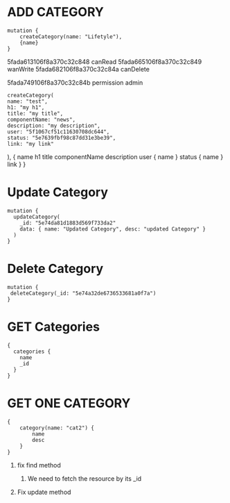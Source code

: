 # ADD CATEGORY #
```
mutation {
	createCategory(name: "Lifetyle"),
	{name}
}
```
5fada613106f8a370c32c848 canRead
5fada665106f8a370c32c849 wanWrite
5fada682106f8a370c32c84a canDelete

5fada749106f8a370c32c84b permission admin

	createCategory(
    name: "test",
    h1: "my h1",
    title: "my title",
    componentName: "news",
    description: "my description",
    user: "5f1067cf51c11630708dc644",
    status: "5e7639fbf98c87dd31e3be39",
    link: "my link"
  ),
	{
    name
    h1
    title
    componentName
    description
    user {
      name
    }
    status {
      name
    }
    link
  }
}

# Update Category #
```
mutation {
  updateCategory(
    _id: "5e74da81d1883d569f733da2"
    data: { name: "Updated Category", desc: "updated Category" }
  )
}
```

# Delete Category #
```
mutation {
 deleteCategory(_id: "5e74a32de6736533681a0f7a")
}
```

# GET Categories #
```
{
  categories {
    name
    _id
  }
}
```
# GET ONE CATEGORY #
```
{
	category(name: "cat2") {
		name
		desc
	}
}
```


1. fix find method
   1. We need to fetch the resource by its _id
   
2. Fix update method